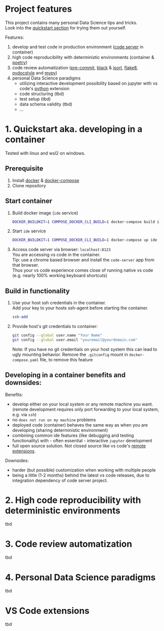 # Project features
This project contains many personal Data Science tips and tricks.\
Look into the [quickstart section](#quickstart-aka-developing-in-a-container) for trying them out yourself.

Features:
1. develop and test code in production environment ([code server](https://coder.com/docs/code-server/latest) in container)
2. high code reproducibility with deterministic environments (container & [poetry](https://python-poetry.org/))
3. code review automatization ([pre-commit](https://pre-commit.com/), [black](https://black.readthedocs.io/en/stable/) & [isort](https://pycqa.github.io/isort/), [flake8](https://flake8.pycqa.org/en/latest/), [pydocstyle](http://www.pydocstyle.org/en/stable/) and [mypy](http://mypy-lang.org/))
4. personal Data Science paradigms
    - utilizing interactive development possibility based on jupyter with vs code's [python](https://open-vsx.org/extension/ms-python/python) extension
    - code structuring (tbd)
    - test setup (tbd)
    - data schema validity (tbd)
    - ...

# 1. Quickstart aka. developing in a container

Tested with linux and wsl2 on windows.

## Prerequisite
1. Install [docker](https://docs.docker.com/engine/install/) & [docker-compose](https://docs.docker.com/compose/install/)
2. Clone repository

## Start container
1. Build docker image (`ide` service)
    ```bash
    DOCKER_BUILDKIT=1 COMPOSE_DOCKER_CLI_BUILD=1 docker-compose build ide
    ```

2. Start `ide` service
    ```bash
    DOCKER_BUILDKIT=1 COMPOSE_DOCKER_CLI_BUILD=1 docker-compose up ide
    ```

3. Access code server via browser: `localhost:8123`\
 You are accessing vs code in the container.\
 Tip: use a chrome based browser and install the `code-server` app from that browser.\
 Thus your vs code experience comes close of running native vs code (e.g. nearly 100% working keyboard shortcuts)

## Build in functionality
1. Use your host ssh credentials in the container. \
 Add your key to your hosts ssh-agent before starting the container.
    ```bash
    ssh-add
    ```

2. Provide host's git credentials to container:
    ``` bash
    git config --global user.name "Your Name"
    git config --global user.email "youremail@yourdomain.com"
    ```
    Note: If you have no git credentials on your host system this can lead to ugly mounting behavior. Remove the `.gitconfig` mount in `docker-compose.yaml` file, to remove this feature

## Developing in a container benefits and downsides:
Benefits:
- develop either on your local system or any remote machine you want. (remote development requires only port forwarding to your local system, e.g. via `ssh`)
- no `does not run on my machine` problems
- deployed code (container) behaves the same way as when you are developing (sharing deterministic environment)
- combining common ide features (like debugging and testing functionality) with - often essential - interactive `jupyter` development
- full open source solution. Not closed source like vs code's [remote extensions](https://code.visualstudio.com/docs/remote/remote-overview#_remote-development-extension-pack).

Downsides:
- harder (but possible) customization when working with multiple people
- being a little (1-2 months) behind the latest vs code releases, due to integration dependency of code server project.

# 2. High code reproducibility with deterministic environments
tbd
# 3. Code review automatization
tbd
# 4. Personal Data Science paradigms
tbd
# VS Code extensions
tbd
